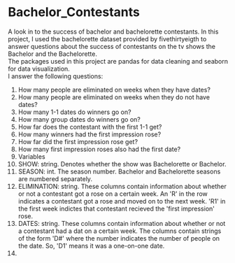 # Bachelor_Contestants
A look in to the success of bachelor and bachelorette contestants.
In this project, I used the bachelorette dataset provided by fivethirtyeigth to answer questions about the success of contestants on the tv shows the Bachelor and the Bachelorette.  
The packages used in this project are pandas for data cleaning and seaborn for data visualization.   
I answer the following questions:  
1. How many people are eliminated on weeks when they have dates?  
2. How many people are eliminated on weeks when they do not have dates?  
3. How many 1-1 dates do winners go on?  
4. How many group dates do winners go on?  
5. How far does the contestant with the first 1-1 get?  
6. How many winners had the first impression rose?  
7. How far did the first impression rose get?  
8. How many first impression roses also had the first date?  
9. Variables  
10. SHOW: string. Denotes whether the show was Bachelorette or Bachelor. 
11. SEASON: int. The season number. Bachelor and Bachelorette seasons are numbered separately.  
12. ELIMINATION: string. These columns contain information about whether or not a contestant got a rose on a certain week. An 'R' in the row indicates a contestant got a rose and moved on to the next week. 'R1' in the first week indictes that contestant recieved the 'first impression' rose.  
13. DATES: string. These columns contain information about whether or not a contestant had a dat on a certain week. The columns contain strings of the form 'D#' where the number indicates the number of people on the date. So, 'D1' means it was a one-on-one date. 
14. 
